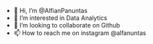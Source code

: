 - 👋 Hi, I’m @AlfianPanuntas
- 👀 I’m interested in Data Analytics
- 💞️ I’m looking to collaborate on Github
- 📫 How to reach me on instagram @alfanuntas

<!---
AlfianPanuntas/AlfianPanuntas is a ✨ special ✨ repository because its `README.md` (this file) appears on your GitHub profile.
You can click the Preview link to take a look at your changes.
--->
